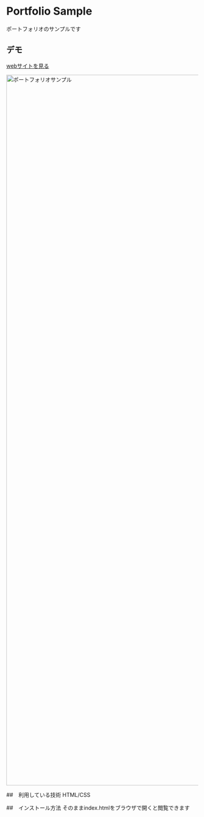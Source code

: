 Portfolio Sample
====

ポートフォリオのサンプルです

## デモ
[webサイトを見る](https://tech-portfolio-sample.herokuapp.com/)

<img width="1865" alt="ポートフォリオサンプル" src="https://user-images.githubusercontent.com/84733500/120295795-72e6a080-c302-11eb-8494-c8b160771abb.png">

##　利用している技術
HTML/CSS

##　インストール方法
そのままindex.htmlをブラウザで開くと閲覧できます